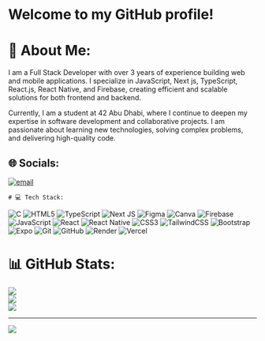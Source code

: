    # Welcome to my GitHub profile! 
   
   
   # 💫 About Me:
  I am a Full Stack Developer with over 3 years of experience building web and mobile applications. I specialize in JavaScript, Next js, TypeScript, React.js, React Native,  and Firebase, creating efficient and scalable solutions for both frontend and backend.

Currently, I am a student at 42 Abu Dhabi, where I continue to deepen my expertise in software development and collaborative projects. I am passionate about learning new technologies, solving complex problems, and delivering high-quality code.
  
  
  ## 🌐 Socials:
  [![email](https://img.shields.io/badge/Email-D14836?logo=gmail&logoColor=white)](mailto:absouman@student.42abudhabi.ae) 
  
    # 💻 Tech Stack:
  ![C](https://img.shields.io/badge/c-%2300599C.svg?style=for-the-badge&logo=c&logoColor=white) ![HTML5](https://img.shields.io/badge/html5-%23E34F26.svg?style=for-the-badge&logo=html5&logoColor=white) ![TypeScript](https://img.shields.io/badge/typescript-%23007ACC.svg?style=for-the-badge&logo=typescript&logoColor=white) ![Next JS](https://img.shields.io/badge/Next-black?style=for-the-badge&logo=next.js&logoColor=white) ![Figma](https://img.shields.io/badge/figma-%23F24E1E.svg?style=for-the-badge&logo=figma&logoColor=white) ![Canva](https://img.shields.io/badge/Canva-%2300C4CC.svg?style=for-the-badge&logo=Canva&logoColor=white) ![Firebase](https://img.shields.io/badge/firebase-a08021?style=for-the-badge&logo=firebase&logoColor=ffcd34) ![JavaScript](https://img.shields.io/badge/javascript-%23323330.svg?style=for-the-badge&logo=javascript&logoColor=%23F7DF1E) ![React](https://img.shields.io/badge/react-%2320232a.svg?style=for-the-badge&logo=react&logoColor=%2361DAFB) ![React Native](https://img.shields.io/badge/react_native-%2320232a.svg?style=for-the-badge&logo=react&logoColor=%2361DAFB) ![CSS3](https://img.shields.io/badge/css3-%231572B6.svg?style=for-the-badge&logo=css3&logoColor=white) ![TailwindCSS](https://img.shields.io/badge/tailwindcss-%2338B2AC.svg?style=for-the-badge&logo=tailwind-css&logoColor=white) ![Bootstrap](https://img.shields.io/badge/bootstrap-%238511FA.svg?style=for-the-badge&logo=bootstrap&logoColor=white) ![Expo](https://img.shields.io/badge/expo-1C1E24?style=for-the-badge&logo=expo&logoColor=#D04A37) ![Git](https://img.shields.io/badge/git-%23F05033.svg?style=for-the-badge&logo=git&logoColor=white) ![GitHub](https://img.shields.io/badge/github-%23121011.svg?style=for-the-badge&logo=github&logoColor=white) ![Render](https://img.shields.io/badge/Render-%46E3B7.svg?style=for-the-badge&logo=render&logoColor=white) ![Vercel](https://img.shields.io/badge/vercel-%23000000.svg?style=for-the-badge&logo=vercel&logoColor=white)
  # 📊 GitHub Stats:
  ![](https://github-readme-stats.vercel.app/api?username=Abdoulkarim22&theme=dark&hide_border=false&include_all_commits=true&count_private=true)<br/>
  ![](https://nirzak-streak-stats.vercel.app/?user=Abdoulkarim22&theme=dark&hide_border=false)<br/>
  ![](https://github-readme-stats.vercel.app/api/top-langs/?username=Abdoulkarim22&theme=dark&hide_border=false&include_all_commits=true&count_private=true&layout=compact)
  
  ---
  [![](https://visitcount.itsvg.in/api?id=Abdoulkarim22&icon=0&color=0)](https://visitcount.itsvg.in)
  
  <!-- Proudly created with GPRM ( https://gprm.itsvg.in ) -->
